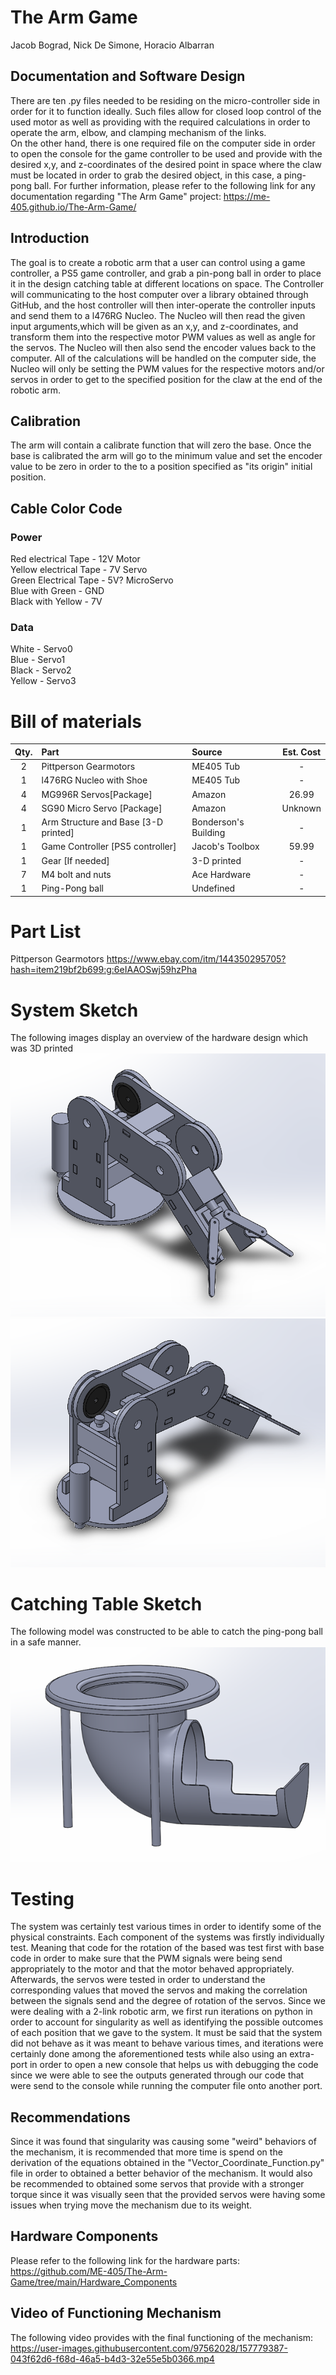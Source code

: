 # The Arm Game

Jacob Bograd, Nick De Simone, Horacio Albarran

## Documentation and Software Design

There are ten .py files needed to be residing on the micro-controller side in order for it to function ideally. Such files allow for closed loop control of the used motor as well as providing with the required calculations in order to operate the arm, elbow, and clamping mechanism of the links.  
On the other hand, there is one required file on the computer side in order to open the console for the game controller to be used and provide with the desired x,y, and z-coordinates of the desired point in space where the claw must be located in order to grab the desired object, in this case, a ping-pong ball.
For further information, please refer to the following link for any documentation regarding "The Arm Game" project:
https://me-405.github.io/The-Arm-Game/

## Introduction

The goal is to create a robotic arm that a user can control using a game controller, a PS5 game controller, and grab a pin-pong ball in order to place it in the design catching table at different locations on space. The Controller will communicating to the host computer over a library obtained through GitHub, and the host controller will then inter-operate the controller inputs and send them to a l476RG Nucleo. The Nucleo will then read the given input arguments,which will be given as an x,y, and z-coordinates, and transform them into the respective motor PWM values as well as angle for the servos. The Nucleo will then also send the encoder values back to the computer. All of the calculations will be handled on the computer side, the Nucleo will only be setting the PWM values for the respective motors and/or servos in order to get to the specified position for the claw at the end of the robotic arm. 

## Calibration

The arm will contain a calibrate function that will zero the base. Once the base is calibrated the arm will go to the minimum value and set the encoder value to be zero in order to the to a position specified as "its origin" initial position.


## Cable Color Code
### Power
Red electrical Tape - 12V Motor \
Yellow electrical Tape - 7V Servo \
Green Electrical Tape  - 5V? MicroServo \
Blue with Green - GND \
Black with Yellow - 7V

### Data
White - Servo0 \
Blue - Servo1 \
Black - Servo2\
Yellow - Servo3


# Bill of materials

| Qty. | Part                                 | Source                | Est. Cost |
|:----:|:-------------------------------------|:----------------------|:---------:|
|  2   | Pittperson Gearmotors                | ME405 Tub             |     -     |
|  1   | l476RG Nucleo with Shoe              | ME405 Tub             |     -     |
|  4   | MG996R Servos[Package]               | Amazon                |   26.99   |
|  4   | SG90 Micro Servo [Package]           | Amazon                |  Unknown  |
|  1   | Arm Structure and Base [3-D printed] | Bonderson's Building  |     -     |
|  1   | Game Controller [PS5 controller]     | Jacob's Toolbox       |   59.99   |
|  1   | Gear [If needed]                     | 3-D printed           |     -     |
|  7   | M4 bolt and nuts                     | Ace Hardware          |     -     |
|  1   | Ping-Pong ball                       | Undefined             |     -     |

# Part List
Pittperson Gearmotors https://www.ebay.com/itm/144350295705?hash=item219bf2b699:g:6eIAAOSwj59hzPha

# System Sketch
The following images display an overview of the hardware design which was 3D printed
![Model](Images/rough_model.png)
![Model Back](Images/rough_model_back.png)

# Catching Table Sketch
The following model was constructed to be able to catch the ping-pong ball in a safe manner.
![Model](Images/Table_Design.png)

# Testing
The system was certainly test various times in order to identify some of the physical constraints. 
Each component of the systems was firstly individually test. Meaning that code for the rotation of the based was test first with base code in order to make 
sure that the PWM signals were being send appropriately to the motor and that the motor behaved appropriately. 
Afterwards, the servos were tested in order to understand the corresponding values that moved the servos and making the correlation between the signals send and 
the degree of rotation of the servos. Since we were dealing with a 2-link robotic arm, we first run iterations on python in order to account for singularity as well
as identifying the possible outcomes of each position that we gave to the system. 
It must be said that the system did not behave as it was meant to behave various times, and iterations were certainly done among the aforementioned tests while also 
using an extra-port in order to open a new console that helps us with debugging the code since we were able to see the outputs generated through our code that were send 
to the console while running the computer file onto another port.

## Recommendations
Since it was found that singularity was causing some "weird" behaviors of the mechanism, it is recommended that more time is spend on the derivation of the equations obtained 
in the "Vector_Coordinate_Function.py" file in order to obtained a better behavior of the mechanism. It would also be recommended to obtained some servos that provide with a stronger
torque since it was visually seen that the provided servos were having some issues when trying move the mechanism due to its weight. 

## Hardware Components
Please refer to the following link for the hardware parts:
https://github.com/ME-405/The-Arm-Game/tree/main/Hardware_Components

## Video of Functioning Mechanism
The following video provides with the final functioning of the mechanism: 
https://user-images.githubusercontent.com/97562028/157779387-043f62d6-f68d-46a5-b4d3-32e55e5b0366.mp4




